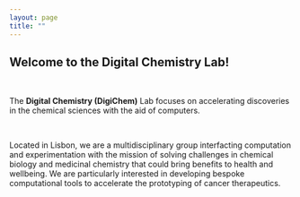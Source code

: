 ```yaml
---
layout: page
title: ""
---
```


## Welcome to the Digital Chemistry Lab!

<br />

The **Digital Chemistry (DigiChem)** Lab focuses on accelerating discoveries in the chemical sciences with the aid of computers.

<br />

Located in Lisbon, we are a multidisciplinary group interfacting computation and experimentation with the mission of solving challenges in chemical biology and medicinal chemistry that could bring benefits to health and wellbeing. We are particularly interested in developing bespoke computational tools to accelerate the prototyping of cancer therapeutics.
